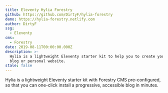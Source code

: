 ```yaml
---
title: Eleventy Hylia Forestry
github: https://github.com/DirtyF/hylia-forestry
demo: https://hylia-forestry.netlify.com
author: DirtyF
ssg:
  - Eleventy
cms:
  - Forestry
date: 2019-08-11T00:00:00.000Z
description: >-
  Hylia is a lightweight Eleventy starter kit to help you to create your own
  blog or personal website.
stale: false
---
```


Hylia is a lightweight Eleventy starter kit with Forestry CMS pre-configured, so that you can one-click install a progressive, accessible blog in minutes.
